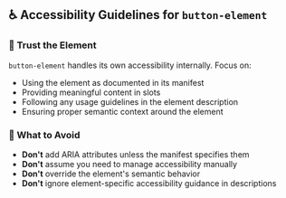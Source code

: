 ## ♿ Accessibility Guidelines for `button-element`

### 🤝 Trust the Element
`button-element` handles its own accessibility internally. Focus on:
- Using the element as documented in its manifest
- Providing meaningful content in slots
- Following any usage guidelines in the element description
- Ensuring proper semantic context around the element

### 🚫 What to Avoid
- **Don't** add ARIA attributes unless the manifest specifies them
- **Don't** assume you need to manage accessibility manually
- **Don't** override the element's semantic behavior
- **Don't** ignore element-specific accessibility guidance in descriptions


